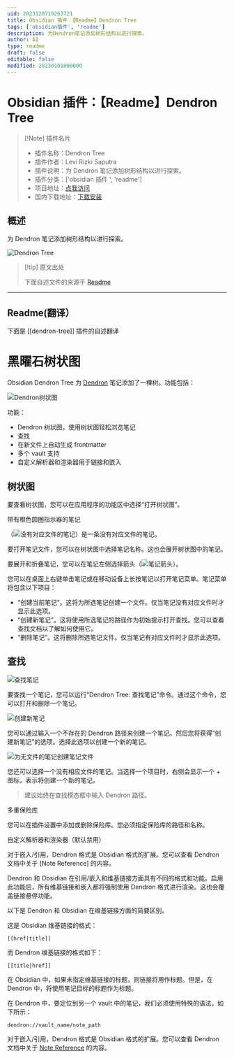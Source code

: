 ```yaml
---
uid: 2023120719263721
title: Obsidian 插件：【Readme】Dendron Tree
tags: ['obsidian插件', 'readme']
description: 为Dendron笔记添加树形结构以进行探索。
author: AI
type: readme
draft: false
editable: false
modified: 20230101000000
---
```


# Obsidian 插件：【Readme】Dendron Tree

> [!Note] 插件名片
> - 插件名称：Dendron Tree
> - 插件作者：Levi Rizki Saputra
> - 插件说明：为 Dendron 笔记添加树形结构以进行探索。
> - 插件分类：['obsidian 插件 ', 'readme']
> - 项目地址：[点我访问](https://github.com/levirs565/obsidian-dendron-tree)
> - 国内下载地址：[下载安装](https://pkmer.cn/products/plugin/pluginMarket/?dendron-tree)

## 概述

为 Dendron 笔记添加树形结构以进行探索。

![Dendron Tree](https://cdn.pkmer.cn/covers/dendron-tree.png!pkmer)

> [!tip] 原文出处
>
>下面自述文件的来源于 [Readme](https://ghproxy.net/https://raw.githubusercontent.com/levirs565/obsidian-dendron-tree/master/README.md)
>

---

## Readme(翻译）

下面是 [[dendron-tree]] 插件的自述翻译

# 黑曜石树状图

Obsidian Dendron Tree 为 [Dendron](https://www.dendron.so/) 笔记添加了一棵树。功能包括：

![Dendron树状图](https://cdn.pkmer.cn/covers/dendron-tree_2_0.png!pkmer)

功能：

- Dendron 树状图，使用树状图轻松浏览笔记
- 查找
- 在新文件上自动生成 frontmatter
- 多个 vault 支持
- 自定义解析器和渲染器用于链接和嵌入

## 树状图

要查看树状图，您可以在应用程序的功能区中选择“打开树状图”。

带有橙色圆圈指示器的笔记

（![没有对应文件的笔记](https://cdn.pkmer.cn/covers/dendron-tree_2_1.png!pkmer)）是一条没有对应文件的笔记。

要打开笔记文件，您可以在树状图中选择笔记名称。这也会展开树状图中的笔记。

要展开和折叠笔记，您可以在笔记左侧选择箭头（![笔记箭头](https://cdn.pkmer.cn/covers/dendron-tree_2_2.png!pkmer)）。

您可以在桌面上右键单击笔记或在移动设备上长按笔记以打开笔记菜单。笔记菜单将包含以下项目：

- “创建当前笔记”。这将为所选笔记创建一个文件。仅当笔记没有对应文件时才显示此选项。
- “创建新笔记”。这将使用所选笔记的路径作为初始提示打开查找。您可以查看查找文档以了解如何使用它。
- “删除笔记”。这将删除所选笔记文件。仅当笔记有对应文件时才显示此选项。

## 查找

![查找笔记](https://cdn.pkmer.cn/covers/dendron-tree_2_3.png!pkmer)

要查找一个笔记，您可以运行“Dendron Tree: 查找笔记”命令。通过这个命令，您可以打开和删除一个笔记。

![创建新笔记](https://cdn.pkmer.cn/covers/dendron-tree_2_4.png!pkmer)

您可以通过输入一个不存在的 Dendron 路径来创建一个笔记。然后您将获得“创建新笔记”的选项。选择此选项以创建一个新的笔记。

![为无文件的笔记创建笔记文件](https://cdn.pkmer.cn/covers/dendron-tree_2_5.png!pkmer)

您还可以选择一个没有相应文件的笔记。当选择一个项目时，右侧会显示一个 + 图标，表示将创建一个新的笔记。

> 建议始终在查找模态框中输入 Dendron 路径。

多重保险库

您可以在插件设置中添加或删除保险库。您必须指定保险库的路径和名称。

自定义解析器和渲染器（默认禁用）

对于嵌入/引用，Dendron 格式是 Obsidian 格式的扩展。您可以查看 Dendron 文档中关于 [Note Reference] 的内容。

Dendron 和 Obsidian 在引用/嵌入和维基链接方面具有不同的格式和功能。启用此功能后，所有维基链接和嵌入都将强制使用 Dendron 格式进行渲染。这也会覆盖链接悬停功能。

以下是 Dendron 和 Obsidian 在维基链接方面的简要区别。

这是 Obsidian 维基链接的格式：

```
[[href|title]]
```

而 Dendron 维基链接的格式如下：

```
[[title|href]]
```

在 Obsidian 中，如果未指定维基链接的标题，则链接将用作标题。但是，在 Dendron 中，将使用笔记目标的标题作为标题。

在 Dendron 中，要定位到另一个 vault 中的笔记，我们必须使用特殊的语法，如下所示：

```
dendron://vault_name/note_path
```

对于嵌入/引用，Dendron 格式是 Obsidian 格式的扩展。您可以查看 Dendron 文档中关于 [Note Reference](https://wiki.dendron.so/notes/f1af56bb-db27-47ae-8406-61a98de6c78c) 的内容。
